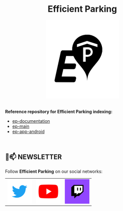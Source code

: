 <h1 align="center">Efficient Parking</h1>

<div align="center">
<img widht="256" height="256" src="logo.png">
</div>

<br />

<b>Reference repository for Efficient Parking indexing:</b>
- [ep-documentation](https://github.com/efficient-parking/ep-documentation)
- [ep-main](https://github.com/efficient-parking/ep-main)
- [ep-app-android](https://github.com/efficient-parking/ep-app-android)

<br />

## 📰📫 NEWSLETTER
Follow **Efficient Parking** on our social networks:

| | | |
| :---: | :--- | :--- |
|[<img src="./assets/Twitter.png" width="80"/>](https://twitter.com/official_ep_vi) |[<img src="./assets/YouTube.png" width="80"/>](https://www.youtube.com/channel/UCYuu84o-EwwElPHbV2x51yQ)|[<img src="./assets/Twitch.png" width="80"/>](https://www.twitch.tv/efficientparking)|

